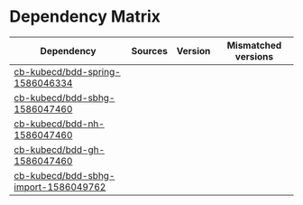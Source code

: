 # Dependency Matrix

Dependency | Sources | Version | Mismatched versions
---------- | ------- | ------- | -------------------
[cb-kubecd/bdd-spring-1586046334](https://github.com/cb-kubecd/bdd-spring-1586046334.git) |  | []() | 
[cb-kubecd/bdd-sbhg-1586047460](https://github.com/cb-kubecd/bdd-sbhg-1586047460.git) |  | []() | 
[cb-kubecd/bdd-nh-1586047460](https://github.com/cb-kubecd/bdd-nh-1586047460.git) |  | []() | 
[cb-kubecd/bdd-gh-1586047460](https://github.com/cb-kubecd/bdd-gh-1586047460.git) |  | []() | 
[cb-kubecd/bdd-sbhg-import-1586049762](https://github.com/cb-kubecd/bdd-sbhg-import-1586049762.git) |  | []() | 
